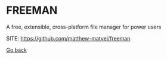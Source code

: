 # FREEMAN
 
 A free, extensible, cross-platform file manager for power users
 
 SITE: https://github.com/matthew-matvei/freeman

 [Go back](https://portable-linux-apps.github.io/apps.html)
